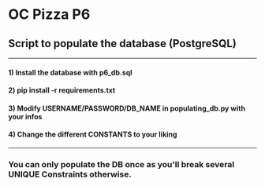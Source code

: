 # OC Pizza P6
## Script to populate the database (PostgreSQL)
***
#### 1) Install the database with p6_db.sql
#### 2) pip install -r requirements.txt
#### 3) Modify USERNAME/PASSWORD/DB_NAME in populating_db.py with your infos
#### 4) Change the different CONSTANTS to your liking
***
### You can only populate the DB once as you'll break several UNIQUE Constraints otherwise.
